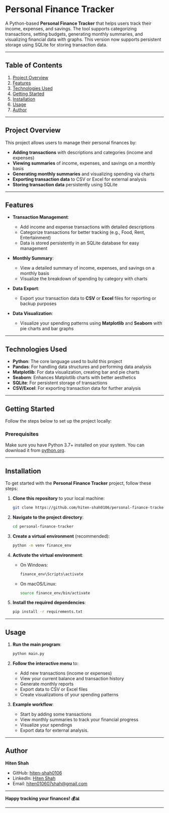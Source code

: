 # Personal Finance Tracker

A Python-based **Personal Finance Tracker** that helps users track their income, expenses, and savings. The tool supports categorizing transactions, setting budgets, generating monthly summaries, and visualizing financial data with graphs. This version now supports persistent storage using SQLite for storing transaction data.

---

## Table of Contents

1. [Project Overview](#project-overview)
2. [Features](#features)
3. [Technologies Used](#technologies-used)
4. [Getting Started](#getting-started)
5. [Installation](#installation)
6. [Usage](#usage)
7. [Author](#author)

---

## Project Overview

This project allows users to manage their personal finances by:

-   **Adding transactions** with descriptions and categories (income and expenses)
-   **Viewing summaries** of income, expenses, and savings on a monthly basis
-   **Generating monthly summaries** and visualizing spending via charts
-   **Exporting transaction data** to CSV or Excel for external analysis
-   **Storing transaction data** persistently using SQLite

---

## Features

-   **Transaction Management**:

    -   Add income and expense transactions with detailed descriptions
    -   Categorize transactions for better tracking (e.g., Food, Rent, Entertainment)
    -   Data is stored persistently in an SQLite database for easy management

-   **Monthly Summary**:

    -   View a detailed summary of income, expenses, and savings on a monthly basis
    -   Visualize the breakdown of spending by category with charts

-   **Data Export**:

    -   Export your transaction data to **CSV** or **Excel** files for reporting or backup purposes

-   **Data Visualization**:
    -   Visualize your spending patterns using **Matplotlib** and **Seaborn** with pie charts and bar graphs

---

## Technologies Used

-   **Python**: The core language used to build this project
-   **Pandas**: For handling data structures and performing data analysis
-   **Matplotlib**: For data visualization, creating bar and pie charts
-   **Seaborn**: Enhances Matplotlib charts with better aesthetics
-   **SQLite**: For persistent storage of transactions
-   **CSV/Excel**: For exporting transaction data for further analysis

---

## Getting Started

Follow the steps below to set up the project locally:

### Prerequisites

Make sure you have Python 3.7+ installed on your system. You can download it from [python.org](https://www.python.org/).

---

## Installation

To get started with the **Personal Finance Tracker** project, follow these steps:

1. **Clone this repository** to your local machine:

    ```bash
    git clone https://github.com/hiten-shah0106/personal-finance-tracker.git
    ```

2. **Navigate to the project directory**:

    ```bash
    cd personal-finance-tracker
    ```

3. **Create a virtual environment** (recommended):

    ```bash
    python -m venv finance_env
    ```

4. **Activate the virtual environment**:

    - On Windows:
        ```bash
        finance_env\Scripts\activate
        ```
    - On macOS/Linux:
        ```bash
        source finance_env/bin/activate
        ```

5. **Install the required dependencies**:
    ```bash
    pip install -r requirements.txt
    ```

---

## Usage

1. **Run the main program**:

    ```bash
    python main.py
    ```

2. **Follow the interactive menu** to:

    - Add new transactions (income or expenses)
    - View your current balance and transaction history
    - Generate monthly reports
    - Export data to CSV or Excel files
    - Create visualizations of your spending patterns

3. **Example workflow**:
    - Start by adding some transactions
    - View monthly summaries to track your financial progress
    - Visualize your spendings
    - Export data for external analysis.

---

## Author

**Hiten Shah**

-   GitHub: [hiten-shah0106](https://github.com/hiten-shah0106)
-   LinkedIn: [Hiten Shah](https://www.linkedin.com/in/contact-hitenshah/)
-   Email: hiten010607shah@gmail.com

---

**Happy tracking your finances! 💰📊**

---
